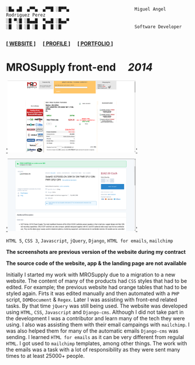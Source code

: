```

░█▄ ▄█  ▄▀▀▄  ▄▀▀█ ░█▀▀▄                         Miguel Angel Rodriguez Perez
░█ ▀░█ ░█▄▄█  ▀▄▄█ ░█▄▄▀
░█  ░█ ░█ ░█  █  █ ░█                            Software Developer
       
```

[website_link]: https://marp.rocks/
[git_profile]: https://github.com/marp-dev
[portfolio_link]: https://github.com/marp-dev/marp-dev/wiki/PORTFOLIO

**[<ins>[ WEBSITE ]</ins>][website_link]** &nbsp;&nbsp;&nbsp; **[<ins>[ PROFILE ]</ins>][git_profile]** &nbsp;&nbsp;&nbsp; **[<ins>[ PORTFOLIO ]</ins>][portfolio_link]**



# MROSupply front-end &nbsp;&nbsp;&nbsp; _2014_

['<img src="./assets/img/mrosupply1.png" alt="mro1" width="350"/>'](https://web.archive.org/web/20140911094940/https://www.mrosupply.com/product/26766-Baldor_Electric_Motors-Motors_AC_Motors_Pump)

['<img src="./assets/img/mrosupply2.png" alt="mro2" width="350"/>'](https://web.archive.org/web/20210118191050/https://www.mrosupply.com/electrical/circuit-protection-and-distribution/power-meters-power-supplies-solar-transformers/switching-power-supplies/1011852_scp30s5-dn_solahd/)

`HTML 5`, `CSS 3`, `Javascript`, `jQuery`, `Django`, `HTML for emails`, `mailchimp`

**The screenshots are previous version of the website during my contract**

**The source code of the website, app & the landing page are not available**

Initially I started my work with MROSupply due to a migration to a new website. The content of many of the products had `CSS` styles that had to be edited. For example; the previous website had orange tables that had to be styled again. Firts it was edited manually and then automated with a `PHP` script, `DOMDocument` & `Regex`. Later I was assisting with front-end related tasks. By that time `jQuery` was still being used.
The website was developed using `HTML`, `CSS`, `Javascript` and `Django-cms`. Although I did not take part in the development I was a contributor and learn many of the tech they were using.
I also was assisting them with their email campaings with `mailchimp`. I was also helped them for many of the automatic emails `Django-cms` was sending. I learned `HTML for emails` as it can be very different from regulal `HTML`. I got used to `mailchimp` templates, among other things.
The work with the emails was a task with a lot of responsibility as they were sent many times to at least 25000+ people.
